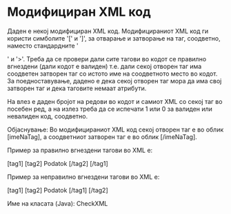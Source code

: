 # Модифициран XML код

Даден е некој модифициран XML код. Модифицираниот XML код ги користи симболите '[' и ']', за отварање и затворање на
таг, соодветно, наместо стандардните '

' и '>'. Треба да се провери дали сите тагови во кодот се правилно вгнездени (дали кодот е валиден) т.е. дали секој
отворен таг има соодветен затворен таг со истото име на соодветното место во кодот. За поедноставување, дадено е дека
секој отворен таг мора да има свој затворен таг и дека таговите немаат атрибути.

На влез е даден бројот на редови во кодот и самиот XML со секој таг во посебен ред, а на излез треба да се испечати 1
или 0 за валиден или невалиден код, соодветно.

Објаснување: Во модифицираниот XML код секој отворен таг е во облик [imeNaTag], а соодветниот затворен таг е во
облик [/imeNaTag].

Пример за правилно вгнездени тагови во XML e:

[tag1]
[tag2]
Podatok
[/tag2]
[/tag1]

Пример за неправилно вгнездени тагови во XML e:

[tag1]
[tag2]
Podatok
[/tag1]
[/tag2]

Име на класата (Java): CheckXML